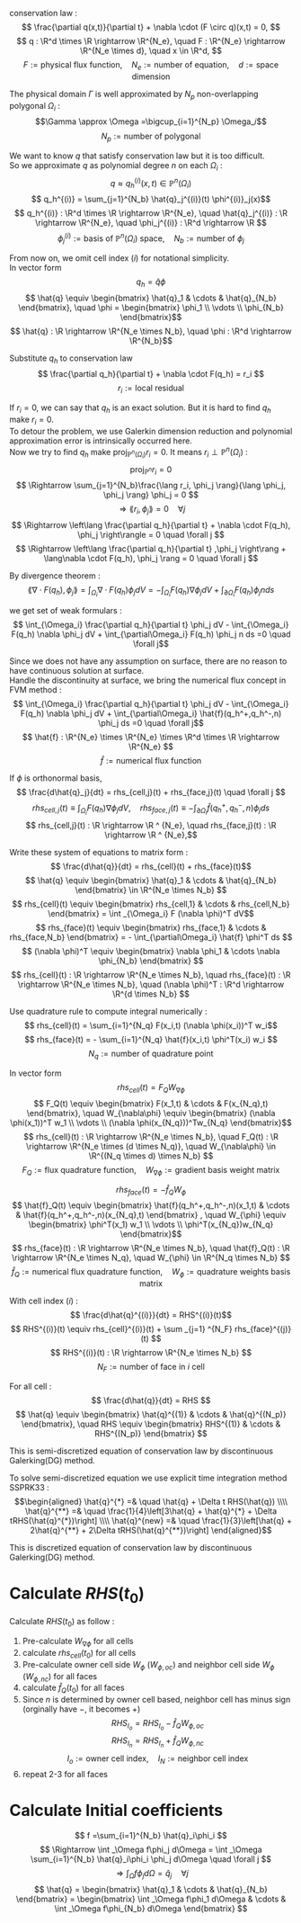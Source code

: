 conservation law :
$$ \frac{\partial q(x,t)}{\partial t} + \nabla \cdot (F \circ q)(x,t) = 0, $$
$$ q : \R^d \times \R \rightarrow \R^{N_e}, \quad F : \R^{N_e} \rightarrow \R^{N_e \times d}, \quad  x \in \R^d, $$
$$ F := \text{physical flux function}, \quad N_e := \text{number of equation}, \quad d:=\text{space dimension} $$

The physical domain $\Gamma$ is well approximated by $N_p$ non-overlapping polygonal $\Omega_i$ :
$$\Gamma \approx \Omega =\bigcup_{i=1}^{N_p} \Omega_𝑖$$
$$ N_p := \text{number of polygonal} $$

We want to know $q$ that satisfy conservation law but it is too difficult.  
So we approximate $q$ as polynomial degree $n$ on each $\Omega_i$ :
$$ q \approx q^{(i)}_h(x,t) \in \mathbb{P}^n(\Omega_i) $$
$$ q_h^{(i)} = \sum_{j=1}^{N_b} \hat{q}_j^{(i)}(t) \phi^{(i)}_j(x)$$
$$ q_h^{(i)} : \R^d \times \R \rightarrow \R^{N_e}, \quad \hat{q}_j^{(i)} : \R \rightarrow \R^{N_e}, \quad 
\phi_j^{(i)} : \R^d \rightarrow \R $$
$$ \phi^{(i)}_j := \text{basis of } \mathbb{P}^n(\Omega_i) \text{ space}, \quad N_b := \text{number of } \phi_j  $$

From now on, we omit cell index $(i)$ for notational simplicity.  
In vector form
$$ q_h = \hat{q}\phi $$
$$ \hat{q} \equiv \begin{bmatrix} \hat{q}_1 & \cdots & \hat{q}_{N_b} \end{bmatrix}, \quad
\phi = \begin{bmatrix} \phi_1 \\ \vdots \\ \phi_{N_b}  \end{bmatrix}$$
$$ \hat{q} : \R \rightarrow \R^{N_e \times N_b}, \quad \phi : \R^d \rightarrow \R^{N_b}$$


Substitute $q_h$ to conservation law
$$ \frac{\partial q_h}{\partial t} + \nabla \cdot F(q_h) = r_i $$
$$ r_i := \text{local residual} $$

If $r_i=0$, we can say that $q_h$ is an exact solution. But it is hard to find $q_h$ make $r_i=0$.  
To detour the problem, we use Galerkin dimension reduction and polynomial approximation error is intrinsically occurred here.  
Now we try to find $q_h$ make $\text{proj}_{\mathbb{P}^n(\Omega_i)} r_i = 0$. It means $r_i \perp \mathbb{P}^n(\Omega_i)$ :
$$ \mathrm{proj}_{\mathbb{P}^n} r_i = 0$$
$$ \Rightarrow \sum_{j=1}^{N_b}\frac{\lang r_i, \phi_j \rang}{\lang \phi_j, \phi_j \rang} \phi_j = 0 $$
$$ \Rightarrow \lang r_i, \phi_j \rang =0 \quad \forall j$$
$$ \Rightarrow \left\lang \frac{\partial q_h}{\partial t} + \nabla \cdot F(q_h), \phi_j \right\rangle = 0  \quad \forall j $$
$$ \Rightarrow \left\lang \frac{\partial q_h}{\partial t} ,\phi_j \right\rang +  \lang\nabla \cdot F(q_h), \phi_j \rang = 0  \quad \forall j $$

By divergence theorem : 
$$\lang \nabla \cdot F(q_h), \phi_j \rang = \int_{\Omega_i} \nabla \cdot F(q_h) \phi_j dV = - \int_{\Omega_i} F(q_h) \nabla \phi_j dV + \int_{\partial\Omega_i} F(q_h) \phi_j n ds $$

we get set of weak formulars :
$$ \int_{\Omega_i} \frac{\partial q_h}{\partial t} \phi_j dV - \int_{\Omega_i} F(q_h) \nabla \phi_j dV + \int_{\partial\Omega_i} F(q_h) \phi_j n ds =0 \quad \forall j$$

Since we does not have any assumption on surface, there are no reason to have continuous solution at surface.  
Handle the discontinuity at surface, we bring the numerical flux concept in FVM method :
$$ \int_{\Omega_i} \frac{\partial q_h}{\partial t} \phi_j dV - \int_{\Omega_i} F(q_h) \nabla \phi_j dV + \int_{\partial\Omega_i} \hat{f}(q_h^+,q_h^-,n) \phi_j ds =0 \quad \forall j$$
$$ \hat{f} : \R^{N_e} \times \R^{N_e} \times \R^d \times \R \rightarrow \R^{N_e} $$
$$ \hat{f} := \text{numerical flux function} $$

If $\phi$ is orthonormal basis, 
$$ \frac{d\hat{q}_j}{dt}  = rhs_{cell,j}(t) + rhs_{face,j}(t) \quad \forall j $$
$$ rhs_{cell,j}(t) \equiv \int_{\Omega_i} F(q_h) \nabla \phi_j dV, \quad rhs_{face,j}(t) \equiv - \int_{\partial\Omega_i} \hat{f}(q_h^+,q_h^-,n) \phi_j ds $$
$$ rhs_{cell,j}(t) : \R \rightarrow \R ^ {N_e}, \quad rhs_{face,j}(t) : \R \rightarrow \R ^ {N_e},$$

Write these system of equations to matrix form :
$$ \frac{d\hat{q}}{dt} = rhs_{cell}(t) + rhs_{face}(t)$$
$$ \hat{q} \equiv \begin{bmatrix} \hat{q}_1 & \cdots & \hat{q}_{N_b} \end{bmatrix} \in \R^{N_e \times N_b}  $$
$$ rhs_{cell}(t) \equiv \begin{bmatrix} rhs_{cell,1} & \cdots & rhs_{cell,N_b} \end{bmatrix} = \int _{\Omega_i} F (\nabla \phi)^T dV$$
$$ rhs_{face}(t) \equiv \begin{bmatrix} rhs_{face,1} & \cdots & rhs_{face,N_b} \end{bmatrix} = - \int_{\partial\Omega_i} \hat{f} \phi^T ds $$
$$ (\nabla \phi)^T \equiv \begin{bmatrix} \nabla \phi_1 & \cdots \nabla \phi_{N_b} \end{bmatrix} $$
$$ rhs_{cell}(t) : \R \rightarrow \R^{N_e \times N_b}, \quad 
rhs_{face}(t) : \R \rightarrow \R^{N_e \times N_b}, \quad
(\nabla \phi)^T : \R^d \rightarrow \R^{d \times N_b} $$

Use quadrature rule to compute integral numerically :
$$ rhs_{cell}(t) = \sum_{i=1}^{N_q} F(x_i,t) (\nabla \phi(x_i))^T w_i$$
$$ rhs_{face}(t) = - \sum_{i=1}^{N_q} \hat{f}(x_i,t) \phi^T(x_i) w_i $$
$$ N_q := \text{number of quadrature point} $$

In vector form
$$ rhs_{cell}(t) = F_QW_{\nabla\phi} $$
$$ F_Q(t) \equiv \begin{bmatrix} F(x_1,t) & \cdots & F(x_{N_q},t) \end{bmatrix}, \quad 
W_{\nabla\phi} \equiv \begin{bmatrix} (\nabla \phi(x_1))^T w_1 \\ \vdots \\ (\nabla \phi(x_{N_q}))^Tw_{N_q}  \end{bmatrix}$$
$$ rhs_{cell}(t) : \R \rightarrow \R^{N_e \times N_b}, \quad F_Q(t) : \R \rightarrow \R^{N_e \times (d \times N_q)}, \quad W_{\nabla\phi}  \in \R^{(N_q \times d) \times N_b} $$
$$ F_Q := \text{flux quadrature function}, \quad W_{\nabla\phi} := \text{gradient basis weight matrix} $$

$$ rhs_{face}(t) = -\hat{f}_QW_{\phi} $$
$$ \hat{f}_Q(t) \equiv \begin{bmatrix} \hat{f}(q_h^+,q_h^-,n)(x_1,t) & \cdots & \hat{f}(q_h^+,q_h^-,n)(x_{N_q},t) \end{bmatrix} , \quad
W_{\phi} \equiv \begin{bmatrix} \phi^T(x_1) w_1 \\ \vdots \\ \phi^T(x_{N_q})w_{N_q}  \end{bmatrix}$$
$$ rhs_{face}(t) : \R \rightarrow \R^{N_e \times N_b}, \quad \hat{f}_Q(t) : \R \rightarrow \R^{N_e \times N_q}, \quad W_{\phi} \in \R^{N_q \times N_b}  $$
$$ \hat{f}_Q := \text{numerical flux quadrature function}, \quad W_{\phi} := \text{quadrature    weights basis matrix} $$

With cell index $(i)$ :
$$ \frac{d\hat{q}^{(i)}}{dt} = RHS^{(i)}(t)$$
$$ RHS^{(i)}(t) \equiv rhs_{cell}^{(i)}(t) + \sum _{j=1} ^{N_F} rhs_{face}^{(j)}(t) $$ 
$$ RHS^{(i)}(t) : \R \rightarrow \R^{N_e \times N_b} $$
$$ N_F :=\text{number of face in $i$ cell} $$

For all cell :
$$ \frac{d\hat{q}}{dt} = RHS $$
$$ \hat{q} \equiv \begin{bmatrix} \hat{q}^{(1)}  & \cdots & \hat{q}^{(N_p)} \end{bmatrix}, \quad 
RHS \equiv \begin{bmatrix} RHS^{(1)}  & \cdots & RHS^{(N_p)} \end{bmatrix} $$

This is semi-discretized equation of conservation law by discontinuous Galerking(DG) method.

To solve semi-discretized equation we use explicit time integration method SSPRK33 :
$$\begin{aligned}
\hat{q}^{*} =& \quad \hat{q} + \Delta t RHS(\hat{q}) \\\\
\hat{q}^{**} =& \quad \frac{1}{4}\left[3\hat{q} + \hat{q}^{*} + \Delta tRHS(\hat{q}^{*})\right] \\\\
\hat{q}^{new} =& \quad \frac{1}{3}\left[\hat{q} + 2\hat{q}^{**} + 2\Delta tRHS(\hat{q}^{**})\right]
\end{aligned}$$

This is discretized equation of conservation law by discontinuous Galerking(DG) method.



# Calculate $RHS(t_0)$ 
Calculate $RHS(t_0)$ as follow :
1. Pre-calculate $W_{\nabla \phi}$ for all cells
2. calculate $rhs_{cell}(t_0)$ for all cells
3. Pre-calculate owner cell side $W_{\phi}$ ($W_{\phi,oc}$) and neighbor cell side $W_{\phi}$ ($W_{\phi,nc}$) for all faces
4. calculate $\hat{f}_Q(t_0)$ for all faces
5. Since $n$ is determined by owner cell based, neighbor cell has minus sign (orginally have $-$, it becomes $+$)
$$ RHS_{I_o} = RHS_{I_o} - \hat{f}_Q W_{\phi, oc} $$
$$ RHS_{I_n} = RHS_{I_n} + \hat{f}_Q W_{\phi , nc} $$
$$ I_o := \text{owner cell index}, \quad I_N := \text{neighbor cell index} $$   
4. repeat 2-3 for all faces

# Calculate Initial coefficients
$$ f =\sum_{i=1}^{N_b} \hat{q}_i\phi_i $$
$$ \Rightarrow \int _\Omega  f\phi_j d\Omega = \int _\Omega \sum_{i=1}^{N_b} \hat{q}_i\phi_i \phi_j d\Omega \quad \forall j $$
$$ \Rightarrow \int _\Omega  f\phi_j d\Omega = \hat{q}_j \quad \forall j $$
$$ \hat{q} = \begin{bmatrix} \hat{q}_1 & \cdots & \hat{q}_{N_b} \end{bmatrix} 
= \begin{bmatrix} \int _\Omega  f\phi_1 d\Omega & \cdots & \int _\Omega  f\phi_{N_b} d\Omega \end{bmatrix} $$

